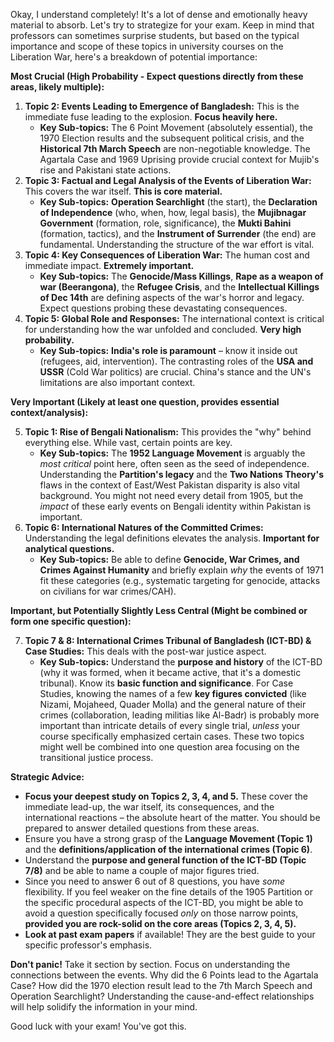 Okay, I understand completely! It's a lot of dense and emotionally heavy material to absorb. Let's try to strategize for your exam. Keep in mind that professors can sometimes surprise students, but based on the typical importance and scope of these topics in university courses on the Liberation War, here's a breakdown of potential importance:

**Most Crucial (High Probability - Expect questions directly from these areas, likely multiple):**

1. **Topic 2: Events Leading to Emergence of Bangladesh:** This is the immediate fuse leading to the explosion. **Focus heavily here.**
    - **Key Sub-topics:** The 6 Point Movement (absolutely essential), the 1970 Election results and the subsequent political crisis, and the **Historical 7th March Speech** are non-negotiable knowledge. The Agartala Case and 1969 Uprising provide crucial context for Mujib's rise and Pakistani state actions.
2. **Topic 3: Factual and Legal Analysis of the Events of Liberation War:** This covers the war itself. **This is core material.**
    - **Key Sub-topics:** **Operation Searchlight** (the start), the **Declaration of Independence** (who, when, how, legal basis), the **Mujibnagar Government** (formation, role, significance), the **Mukti Bahini** (formation, tactics), and the **Instrument of Surrender** (the end) are fundamental. Understanding the structure of the war effort is vital.
3. **Topic 4: Key Consequences of Liberation War:** The human cost and immediate impact. **Extremely important.**
    - **Key Sub-topics:** The **Genocide/Mass Killings**, **Rape as a weapon of war (Beerangona)**, the **Refugee Crisis**, and the **Intellectual Killings of Dec 14th** are defining aspects of the war's horror and legacy. Expect questions probing these devastating consequences.
4. **Topic 5: Global Role and Responses:** The international context is critical for understanding how the war unfolded and concluded. **Very high probability.**
    - **Key Sub-topics:** **India's role is paramount** – know it inside out (refugees, aid, intervention). The contrasting roles of the **USA and USSR** (Cold War politics) are crucial. China's stance and the UN's limitations are also important context.

**Very Important (Likely at least one question, provides essential context/analysis):**

5. **Topic 1: Rise of Bengali Nationalism:** This provides the "why" behind everything else. While vast, certain points are key.
    - **Key Sub-topics:** The **1952 Language Movement** is arguably the _most critical_ point here, often seen as the seed of independence. Understanding the **Partition's legacy** and the **Two Nations Theory's** flaws in the context of East/West Pakistan disparity is also vital background. You might not need every detail from 1905, but the _impact_ of these early events on Bengali identity within Pakistan is important.
6. **Topic 6: International Natures of the Committed Crimes:** Understanding the legal definitions elevates the analysis. **Important for analytical questions.**
    - **Key Sub-topics:** Be able to define **Genocide, War Crimes, and Crimes Against Humanity** and briefly explain _why_ the events of 1971 fit these categories (e.g., systematic targeting for genocide, attacks on civilians for war crimes/CAH).

**Important, but Potentially Slightly Less Central (Might be combined or form one specific question):**

7. **Topic 7 & 8: International Crimes Tribunal of Bangladesh (ICT-BD) & Case Studies:** This deals with the post-war justice aspect.
    - **Key Sub-topics:** Understand the **purpose and history** of the ICT-BD (why it was formed, when it became active, that it's a domestic tribunal). Know its **basic function and significance**. For Case Studies, knowing the names of a few **key figures convicted** (like Nizami, Mojaheed, Quader Molla) and the general nature of their crimes (collaboration, leading militias like Al-Badr) is probably more important than intricate details of every single trial, _unless_ your course specifically emphasized certain cases. These two topics might well be combined into one question area focusing on the transitional justice process.

**Strategic Advice:**

- **Focus your deepest study on Topics 2, 3, 4, and 5.** These cover the immediate lead-up, the war itself, its consequences, and the international reactions – the absolute heart of the matter. You should be prepared to answer detailed questions from these areas.
- Ensure you have a strong grasp of the **Language Movement (Topic 1)** and the **definitions/application of the international crimes (Topic 6)**.
- Understand the **purpose and general function of the ICT-BD (Topic 7/8)** and be able to name a couple of major figures tried.
- Since you need to answer 6 out of 8 questions, you have _some_ flexibility. If you feel weaker on the fine details of the 1905 Partition or the specific procedural aspects of the ICT-BD, you might be able to avoid a question specifically focused _only_ on those narrow points, **provided you are rock-solid on the core areas (Topics 2, 3, 4, 5).**
- **Look at past exam papers** if available! They are the best guide to your specific professor's emphasis.

**Don't panic!** Take it section by section. Focus on understanding the connections between the events. Why did the 6 Points lead to the Agartala Case? How did the 1970 election result lead to the 7th March Speech and Operation Searchlight? Understanding the cause-and-effect relationships will help solidify the information in your mind.

Good luck with your exam! You've got this.